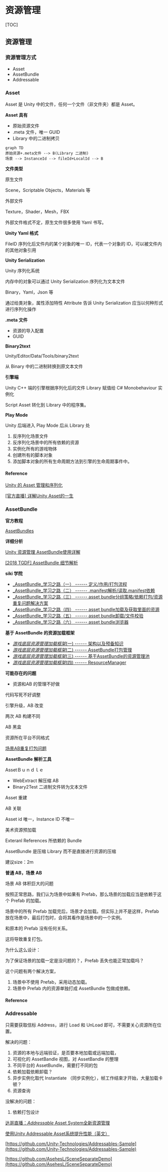 # 资源管理

\[TOC]

## 资源管理

### 资源管理方式

* Asset
* AssetBundle
* Addressable

### Asset

Asset 是 Unity 中的文件，任何一个文件（非文件夹）都是 Asset。

**Asset 具有**

* 原始资源文件
* .meta 文件，唯一 GUID
* Library 中的二进制拷贝

```
graph TD
原始资源+.meta文件 --> B(Library 二进制)
场景 --> InstanceId --> fileId+LocalId --> B
```

**文件类型**

原生文件

Scene，Scriptable Objects，Materials 等

外部文件

Texture，Shader，Mesh，FBX

外部文件格式不定，原生文件很多使用 Yaml 书写。

**Unity Yaml 格式**

FileID 序列化后文件内的某个对象的唯一 ID，代表一个对象的 ID，可以被文件内的其他对象引用

**Unity Serialization**

Unity 序列化系统

内存中的对象可以通过 Unity Serialization 序列化为文本文件

Binary，Yaml，Json 等

通过给类对象，属性添加特性 Attribute 告诉 Unity Serialization 应当以何种形式进行序列化操作

**.meta 文件**

* 资源的导入配置
* GUID

**Binary2text**

Unity/Editor/Data/Tools/binary2text

从 Binary 中的二进制转换到原文本文件

**引擎端**

Unity C++ 端的引擎根据序列化后的文件 Library 赋值给 C# Monobehaviour 实例化

Script Asset 转化到 Library 中的程序集。

**Play Mode**

Unity 后端进入 Play Mode 后从 Library 处

1. 反序列化场景文件
2. 反序列化场景中的所有依赖的资源
3. 实例化所有的游戏物体
4. 创建所有的脚本对象
5. 添加脚本对象的所有生命周期方法到引擎的生命周期事件中。

#### Reference

[Unity 的 Asset 管理和序列化](https://connect.unity.com/p/unity-de-asset-guan-li-he-xu-lie-hua)

[\[官方直播\] 详解Unity Asset的一生](https://www.bilibili.com/video/BV1Wv41167i2)

### AssetBundle

**官方教程**

[AssetBundles](https://docs.unity3d.com/Manual/AssetBundlesIntro.html)

**详细分析**

[Unity 资源管理 AssetBundle使用详解](https://zhuanlan.zhihu.com/p/102273941)

[\[2018 TGDF\] AssetBundle 细节解析](https://www.bilibili.com/video/BV17t411H74C?t=2)

**siki 学院**

* [\_AssetBundle\_学习之路（一） ------ 定义/作用/打包流程](https://blog.csdn.net/dengshunhao/article/details/80480617?ops\_request\_misc=%7B%22request\_id%22%3A%22159427318519724848362005%22%2C%22scm%22%3A%2220140713.130102334.pc\_blog.%22%7D\&request\_id=159427318519724848362005\&biz\_id=0)
* [\_AssetBundle\_学习之路（二） ------ .manifest解析/读取.manifest依赖](https://blog.csdn.net/dengshunhao/article/details/80482223?ops\_request\_misc=%7B%22request\_id%22%3A%22159427318519724848362005%22%2C%22scm%22%3A%2220140713.130102334.pc\_blog.%22%7D\&request\_id=159427318519724848362005\&biz\_id=0)
* [\_AssetBundle\_学习之路（三） ------ asset bundle分组策略/依赖打包/资源重复问题解决方案](https://blog.csdn.net/dengshunhao/article/details/80492836?ops\_request\_misc=%7B%22request\_id%22%3A%22159427318519724848362005%22%2C%22scm%22%3A%2220140713.130102334.pc\_blog.%22%7D\&request\_id=159427318519724848362005\&biz\_id=0)
* [\_AssetBundle\_学习之路（四） ------ asset bundle加载及获取里面的资源](https://blog.csdn.net/dengshunhao/article/details/80486774?ops\_request\_misc=%7B%22request\_id%22%3A%22159427318519724848362005%22%2C%22scm%22%3A%2220140713.130102334.pc\_blog.%22%7D\&request\_id=159427318519724848362005\&biz\_id=0)
* [\_AssetBundle\_学习之路（五） ------ asset bundle卸载/文件校验](https://blog.csdn.net/dengshunhao/article/details/80513882?ops\_request\_misc=%7B%22request\_id%22%3A%22159427318519724848362005%22%2C%22scm%22%3A%2220140713.130102334.pc\_blog.%22%7D\&request\_id=159427318519724848362005\&biz\_id=0)
* [\_AssetBundle\_学习之路（六） ------ asset bundle浏览器](https://blog.csdn.net/dengshunhao/article/details/80519767?ops\_request\_misc=%7B%22request\_id%22%3A%22159427318519724848362005%22%2C%22scm%22%3A%2220140713.130102334.pc\_blog.%22%7D\&request\_id=159427318519724848362005\&biz\_id=0)

**基于 AssetBundle 的资源加载框架**

* [_游戏底层资源管理加载框架_(一) ------ 架构以及预备知识](https://blog.csdn.net/dengshunhao/article/details/84831760?ops\_request\_misc=%7B%22request\_id%22%3A%22159427655319724845061952%22%2C%22scm%22%3A%2220140713.130102334.pc\_blog.%22%7D\&request\_id=159427655319724845061952\&biz\_id=0)
* [_游戏底层资源管理加载框架_(二) ------ AssetBundle打包管理](https://blog.csdn.net/dengshunhao/article/details/84889498?ops\_request\_misc=%7B%22request\_id%22%3A%22159427655319724845061952%22%2C%22scm%22%3A%2220140713.130102334.pc\_blog.%22%7D\&request\_id=159427655319724845061952\&biz\_id=0)
* [_游戏底层资源管理加载框架_(三) ------ 基于AssetBundle的资源管理池](https://blog.csdn.net/dengshunhao/article/details/85332361?ops\_request\_misc=%7B%22request\_id%22%3A%22159427655319724845061952%22%2C%22scm%22%3A%2220140713.130102334.pc\_blog.%22%7D\&request\_id=159427655319724845061952\&biz\_id=0)
* [_游戏底层资源管理加载框架_(四) ------ ResourceManager](https://blog.csdn.net/dengshunhao/article/details/85333935?ops\_request\_misc=%7B%22request\_id%22%3A%22159427655319724845061952%22%2C%22scm%22%3A%2220140713.130102334.pc\_blog.%22%7D\&request\_id=159427655319724845061952\&biz\_id=0)

**可能存在的问题**

* 资源和AB 的管理不好做

代码写死不好调整

引擎升级，AB 改变

两次 AB 构建不同

AB 黑盒

资源所在平台不同格式

[场景AB重复打包问题](https://zhuanlan.zhihu.com/p/82568860)

**AssetBundle 解析工具**

AssetＢｕｎｄｌｅ

* WebExtract 解压缩 AB
* Binary2Test 二进制文件转为文本文件

Asset 重建

AB 关联

Asset id 唯一，Instance ID 不唯一

美术资源预加载

Exteranl References 所依赖的 Bundle

AssetBundle 是压缩 Library 而不是直接进行资源的压缩

建议size：2m

**普通 AB，场景 AB**

场景 AB 体积巨大的问题

按照正常思路，我们认为场景中如果有 Prefab，那么场景的加载应当是依赖于这个 Prefab 的加载。

场景中的所有 Prefab 加载完后，场景才会加载。但实际上并不是这样，Prefab 放在场景中，最后打包时，会将其看作是场景中的一个实例。

和原本的 Prefab 没有任何关系。

这将导致重复打包。

为什么这么设计：

为了保证场景的加载一定是没问题的？，Prefab 丢失也能正常加载吗？

这个问题有两个解决方案，

1. 场景中不使用 Prefab，采用动态加载。
2. 场景中 Prefab 内的资源单独打成 AssetBundle 包做成依赖。

#### Reference

### Addressable

只需要获取信标 Address，进行 Load 和 UnLoad 即可，不需要关心资源所在位置。

解决的问题：

1. 资源的本地与远端验证，是否要本地加载或远端加载，
2. 可视化的 AssetBandle 视图，对 AssetBandle 的整理
3. 不同平台的 AssetBundle，需要打不同的包
4. 依赖加载依赖卸载？
5. 异步实例化取代 Instantiate （同步实例化），帧工作结束才开始，大量加载卡顿？
6. 资源查询

没解决的问题：

1. 依赖打包设计

[达哥直播：_Addressable_ Asset System全新资源管理](https://www.bilibili.com/video/BV1N4411q7NA?from=search\&seid=1274696876219718682)

[使用Unity Addressable Asset系统提升性能（英文）](https://www.bilibili.com/video/BV15t411R79b)

[https://github.com/Unity-Technologies/Addressables-Sample](https://github.com/Unity-Technologies/Addressables-Sample)

[https://github.com/AsehesL/SceneSeparateDemo](https://github.com/AsehesL/SceneSeparateDemo)
